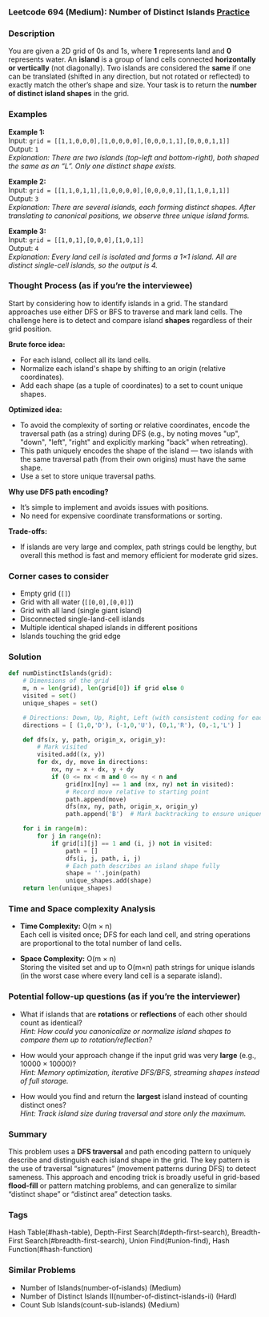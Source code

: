 ### Leetcode 694 (Medium): Number of Distinct Islands [Practice](https://leetcode.com/problems/number-of-distinct-islands)

### Description  
You are given a 2D grid of 0s and 1s, where **1** represents land and **0** represents water. An **island** is a group of land cells connected **horizontally or vertically** (not diagonally). Two islands are considered the **same** if one can be translated (shifted in any direction, but not rotated or reflected) to exactly match the other’s shape and size. Your task is to return the **number of distinct island shapes** in the grid.

### Examples  

**Example 1:**  
Input: `grid = [[1,1,0,0,0],[1,0,0,0,0],[0,0,0,1,1],[0,0,0,1,1]]`  
Output: `1`  
*Explanation: There are two islands (top-left and bottom-right), both shaped the same as an “L”. Only one distinct shape exists.*

**Example 2:**  
Input: `grid = [[1,1,0,1,1],[1,0,0,0,0],[0,0,0,0,1],[1,1,0,1,1]]`  
Output: `3`  
*Explanation: There are several islands, each forming distinct shapes. After translating to canonical positions, we observe three unique island forms.*

**Example 3:**  
Input: `grid = [[1,0,1],[0,0,0],[1,0,1]]`  
Output: `4`  
*Explanation: Every land cell is isolated and forms a 1×1 island. All are distinct single-cell islands, so the output is 4.*

### Thought Process (as if you’re the interviewee)  
Start by considering how to identify islands in a grid. The standard approaches use either DFS or BFS to traverse and mark land cells. The challenge here is to detect and compare island **shapes** regardless of their grid position.

**Brute force idea:**  
- For each island, collect all its land cells.
- Normalize each island's shape by shifting to an origin (relative coordinates).
- Add each shape (as a tuple of coordinates) to a set to count unique shapes.

**Optimized idea:**  
- To avoid the complexity of sorting or relative coordinates, encode the traversal path (as a string) during DFS (e.g., by noting moves "up", "down", "left", "right" and explicitly marking "back" when retreating).
- This path uniquely encodes the shape of the island — two islands with the same traversal path (from their own origins) must have the same shape.
- Use a set to store unique traversal paths.

**Why use DFS path encoding?**  
- It’s simple to implement and avoids issues with positions.
- No need for expensive coordinate transformations or sorting.

**Trade-offs:**  
- If islands are very large and complex, path strings could be lengthy, but overall this method is fast and memory efficient for moderate grid sizes.

### Corner cases to consider  
- Empty grid (`[]`)
- Grid with all water (`[[0,0],[0,0]]`)
- Grid with all land (single giant island)
- Disconnected single-land-cell islands
- Multiple identical shaped islands in different positions
- Islands touching the grid edge

### Solution

```python
def numDistinctIslands(grid):
    # Dimensions of the grid
    m, n = len(grid), len(grid[0]) if grid else 0
    visited = set()
    unique_shapes = set()

    # Directions: Down, Up, Right, Left (with consistent coding for each move)
    directions = [ (1,0,'D'), (-1,0,'U'), (0,1,'R'), (0,-1,'L') ]

    def dfs(x, y, path, origin_x, origin_y):
        # Mark visited
        visited.add((x, y))
        for dx, dy, move in directions:
            nx, ny = x + dx, y + dy
            if (0 <= nx < m and 0 <= ny < n and
                grid[nx][ny] == 1 and (nx, ny) not in visited):
                # Record move relative to starting point
                path.append(move)
                dfs(nx, ny, path, origin_x, origin_y)
                path.append('B')  # Mark backtracking to ensure uniqueness

    for i in range(m):
        for j in range(n):
            if grid[i][j] == 1 and (i, j) not in visited:
                path = []
                dfs(i, j, path, i, j)
                # Each path describes an island shape fully
                shape = ''.join(path)
                unique_shapes.add(shape)
    return len(unique_shapes)
```

### Time and Space complexity Analysis  

- **Time Complexity:** O(m × n)  
  Each cell is visited once; DFS for each land cell, and string operations are proportional to the total number of land cells.

- **Space Complexity:** O(m × n)  
  Storing the visited set and up to O(m×n) path strings for unique islands (in the worst case where every land cell is a separate island).

### Potential follow-up questions (as if you’re the interviewer)  

- What if islands that are **rotations** or **reflections** of each other should count as identical?  
  *Hint: How could you canonicalize or normalize island shapes to compare them up to rotation/reflection?*

- How would your approach change if the input grid was very **large** (e.g., 10000 × 10000)?  
  *Hint: Memory optimization, iterative DFS/BFS, streaming shapes instead of full storage.*

- How would you find and return the **largest** island instead of counting distinct ones?  
  *Hint: Track island size during traversal and store only the maximum.*

### Summary
This problem uses a **DFS traversal** and path encoding pattern to uniquely describe and distinguish each island shape in the grid. The key pattern is the use of traversal “signatures” (movement patterns during DFS) to detect sameness. This approach and encoding trick is broadly useful in grid-based **flood-fill** or pattern matching problems, and can generalize to similar “distinct shape” or “distinct area” detection tasks.

### Tags
Hash Table(#hash-table), Depth-First Search(#depth-first-search), Breadth-First Search(#breadth-first-search), Union Find(#union-find), Hash Function(#hash-function)

### Similar Problems
- Number of Islands(number-of-islands) (Medium)
- Number of Distinct Islands II(number-of-distinct-islands-ii) (Hard)
- Count Sub Islands(count-sub-islands) (Medium)